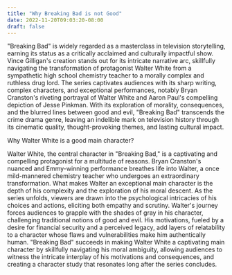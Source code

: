 ```yaml
---
title: "Why Breaking Bad is not Good"
date: 2022-11-20T09:03:20-08:00
draft: false
---
```



"Breaking Bad" is widely regarded as a masterclass in television storytelling, earning its status as a critically acclaimed and culturally impactful show. Vince Gilligan's creation stands out for its intricate narrative arc, skillfully navigating the transformation of protagonist Walter White from a sympathetic high school chemistry teacher to a morally complex and ruthless drug lord. The series captivates audiences with its sharp writing, complex characters, and exceptional performances, notably Bryan Cranston's riveting portrayal of Walter White and Aaron Paul's compelling depiction of Jesse Pinkman. With its exploration of morality, consequences, and the blurred lines between good and evil, "Breaking Bad" transcends the crime drama genre, leaving an indelible mark on television history through its cinematic quality, thought-provoking themes, and lasting cultural impact.


Why Walter White is a good main character?

Walter White, the central character in "Breaking Bad," is a captivating and compelling protagonist for a multitude of reasons. Bryan Cranston's nuanced and Emmy-winning performance breathes life into Walter, a once mild-mannered chemistry teacher who undergoes an extraordinary transformation. What makes Walter an exceptional main character is the depth of his complexity and the exploration of his moral descent. As the series unfolds, viewers are drawn into the psychological intricacies of his choices and actions, eliciting both empathy and scrutiny. Walter's journey forces audiences to grapple with the shades of gray in his character, challenging traditional notions of good and evil. His motivations, fueled by a desire for financial security and a perceived legacy, add layers of relatability to a character whose flaws and vulnerabilities make him authentically human. "Breaking Bad" succeeds in making Walter White a captivating main character by skillfully navigating his moral ambiguity, allowing audiences to witness the intricate interplay of his motivations and consequences, and creating a character study that resonates long after the series concludes.
